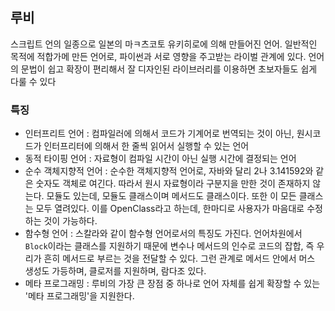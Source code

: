 ## 루비

스크립트 언의 일종으로 일본의 마ㅋ츠코토 유키히로에 의해 만들어진 언어. 일반적인 목적에 적합가메 만든 언어로, 파이썬과 서로 영향을 주고받는 라이벌 관계에 있다. 언어의 문법이 쉽고 확장이 편리해서 잘 디자인된 라이브러리를 이용하면 초보자들도 쉽게 다룰 수 있다



### 특징

- 인터프리트 언어 : 컴파일러에 의해서 코드가 기계어로 번역되는 것이 아닌, 원시코드가 인터프리터에 의해서 한 줄씩 읽어서 실행할 수 있는 언어
- 동적 타이핑 언어 : 자료형이 컴파일 시간이 아닌 실행 시간에 결정되는 언어
- 순수 객체지향적 언어 : 순수한 객체지향적 언어로, 자바와 달리 2나 3.141592와 같은 숫자도 객체로 여긴다. 따라서 원시 자료형이라 구분지을 만한 것이 존재하지 않는다. 모듈도 있는데, 모듈도 클래스이며 메서드도 클래스이다. 또한 이 모든 클래스는 모두 열려있다. 이를 OpenClass라고 하는데, 한마디로 사용자가 마음대로 수정하는 것이 가능하다.
- 함수형 언어 : 스칼라와 같이 함수형 언어로서의 특징도 가진다. 언어차원에서 `Block`이라는 클래스를 지원하기 때문에 변수나 메서드의 인수로 코드의 잡합, 즉 우리가 흔히 메서드로 부르는 것을 전달할 수 있다. 그런 관계로 메서드 안에서 머스 생성도 가등하며, 클로저를 지원하며, 람다조 있다. 
- 메타 프로그래밍 : 루비의 가장 큰 장점 중 하나로 언어 자체를 쉽게 확장할 수 있는 '메타 프로그래밍'을 지원한다. 